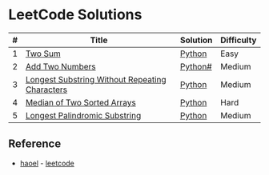 # LeetCode Solutions

| # | Title | Solution | Difficulty |
|---| ----- | -------- | ---------- |
|1|[Two Sum](https://oj.leetcode.com/problems/two-sum/)| [Python](./)|Easy|
|2|[Add Two Numbers](https://oj.leetcode.com/problems/add-two-numbers/)| [Python#](./)|Medium|
|3|[Longest Substring Without Repeating Characters](https://oj.leetcode.com/problems/longest-substring-without-repeating-characters/)| [Python](./)|Medium|
|4|[Median of Two Sorted Arrays](https://oj.leetcode.com/problems/median-of-two-sorted-arrays/)| [Python](./)|Hard|
|5|[Longest Palindromic Substring](https://oj.leetcode.com/problems/longest-palindromic-substring/)| [Python](./)|Medium|

## Reference

+ [haoel](https://github.com/haoel) - [leetcode](https://github.com/haoel/leetcode)
